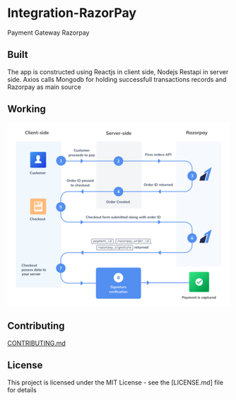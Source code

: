 # Integration-RazorPay
Payment Gateway Razorpay 

## Built 
The app is constructed using Reactjs in client side, Nodejs Restapi in server side. Axios calls Mongodb for holding successfull transactions records and Razorpay as main source

## Working
![Working_logo](working.png)

## Contributing

[CONTRIBUTING.md](/CONTRIBUTING.md)

## License

This project is licensed under the MIT License - see the [LICENSE.md] file for details
